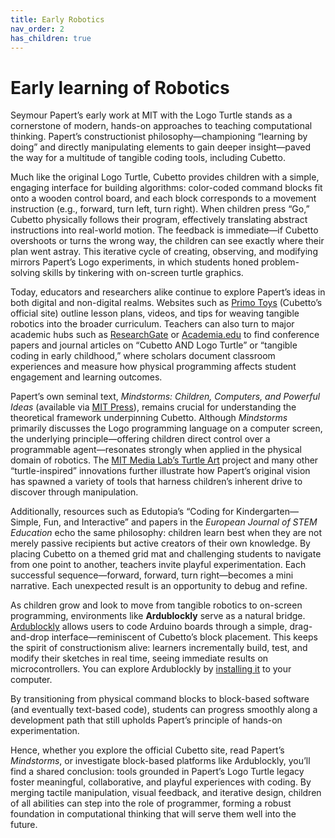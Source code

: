 ```yaml
---
title: Early Robotics
nav_order: 2
has_children: true
---
```


# Early learning of Robotics

Seymour Papert’s early work at MIT with the Logo Turtle stands as a cornerstone of modern, hands-on approaches to teaching computational thinking. Papert’s constructionist philosophy—championing “learning by doing” and directly manipulating elements to gain deeper insight—paved the way for a multitude of tangible coding tools, including Cubetto.

Much like the original Logo Turtle, Cubetto provides children with a simple, engaging interface for building algorithms: color-coded command blocks fit onto a wooden control board, and each block corresponds to a movement instruction (e.g., forward, turn left, turn right). When children press “Go,” Cubetto physically follows their program, effectively translating abstract instructions into real-world motion. The feedback is immediate—if Cubetto overshoots or turns the wrong way, the children can see exactly where their plan went astray. This iterative cycle of creating, observing, and modifying mirrors Papert’s Logo experiments, in which students honed problem-solving skills by tinkering with on-screen turtle graphics.

Today, educators and researchers alike continue to explore Papert’s ideas in both digital and non-digital realms. Websites such as [Primo Toys](https://www.primotoys.com/) (Cubetto’s official site) outline lesson plans, videos, and tips for weaving tangible robotics into the broader curriculum. Teachers can also turn to major academic hubs such as [ResearchGate](https://www.researchgate.net/) or [Academia.edu](https://www.academia.edu/) to find conference papers and journal articles on “Cubetto AND Logo Turtle” or “tangible coding in early childhood,” where scholars document classroom experiences and measure how physical programming affects student engagement and learning outcomes.

Papert’s own seminal text, *Mindstorms: Children, Computers, and Powerful Ideas* (available via [MIT Press](https://mitpress.mit.edu/books/mindstorms)), remains crucial for understanding the theoretical framework underpinning Cubetto. Although *Mindstorms* primarily discusses the Logo programming language on a computer screen, the underlying principle—offering children direct control over a programmable agent—resonates strongly when applied in the physical domain of robotics. The [MIT Media Lab’s Turtle Art](https://turtleart.org/turtle-art/) project and many other “turtle-inspired” innovations further illustrate how Papert’s original vision has spawned a variety of tools that harness children’s inherent drive to discover through manipulation.

Additionally, resources such as Edutopia’s “Coding for Kindergarten—Simple, Fun, and Interactive” and papers in the *European Journal of STEM Education* echo the same philosophy: children learn best when they are not merely passive recipients but active creators of their own knowledge. By placing Cubetto on a themed grid mat and challenging students to navigate from one point to another, teachers invite playful experimentation. Each successful sequence—forward, forward, turn right—becomes a mini narrative. Each unexpected result is an opportunity to debug and refine.

As children grow and look to move from tangible robotics to on-screen programming, environments like **Ardublockly** serve as a natural bridge. [Ardublockly](https://ardublockly.embeddedlog.com) allows users to code Arduino boards through a simple, drag-and-drop interface—reminiscent of Cubetto’s block placement. This keeps the spirit of constructionism alive: learners incrementally build, test, and modify their sketches in real time, seeing immediate results on microcontrollers. You can explore Ardublockly by [installing it](https://github.com/carlosperate/ardublockly) to your computer.

By transitioning from physical command blocks to block-based software (and eventually text-based code), students can progress smoothly along a development path that still upholds Papert’s principle of hands-on experimentation.

Hence, whether you explore the official Cubetto site, read Papert’s *Mindstorms*, or investigate block-based platforms like Ardublockly, you’ll find a shared conclusion: tools grounded in Papert’s Logo Turtle legacy foster meaningful, collaborative, and playful experiences with coding. By merging tactile manipulation, visual feedback, and iterative design, children of all abilities can step into the role of programmer, forming a robust foundation in computational thinking that will serve them well into the future.
